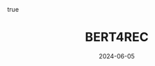 ---
order: 14
title: BERT4REC
date: 2024-06-05
categories: [Research Interest, Recommender System]
tags: [Paper Review, Data Mining, Recommender System, Sequential Recommender System, Deep Learning, BERT]
math: true
description: >-
    <ul type="square">
    <li><strong>Title</strong>: <a href="https://doi.org/10.1145/3357384.3357895"><code>BERT4Rec: Sequential Recommendation with Bidirectional Encoder Representations from Transformer</code></a></li>
    <li><strong>Published</strong>: <em>2019</em></li>
    <li><strong>Data Set</strong>:
        <ul>
        <li><code><a href="https://grouplens.org/datasets/movielens/">MovieLens</a></code></li>
        <li><code><a href="https://cseweb.ucsd.edu/~jmcauley/datasets.html#amazon_reviews">Amazon(Beauty)</a></code></li>
        <li><code><a href="https://www.kaggle.com/datasets/luthfim/steam-reviews-dataset">Steam Store Sales</a></code></li>
        </ul>
    </li>
    </ul>
image:
    path: /_post_refer_img/RecommenderSystem/Thumbnail.jpg
---
